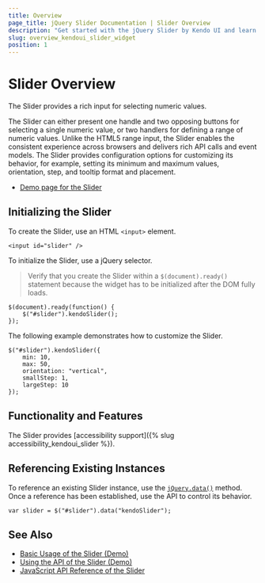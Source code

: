 ```yaml
---
title: Overview
page_title: jQuery Slider Documentation | Slider Overview
description: "Get started with the jQuery Slider by Kendo UI and learn how to create, initialize, and enable the widget."
slug: overview_kendoui_slider_widget
position: 1
---
```


# Slider Overview

The Slider provides a rich input for selecting numeric values.

The Slider can either present one handle and two opposing buttons for selecting a single numeric value, or two handlers for defining a range of numeric values. Unlike the HTML5 range input, the Slider enables the consistent experience across browsers and delivers rich API calls and event models. The Slider provides configuration options for customizing its behavior, for example, setting its minimum and maximum values, orientation, step, and tooltip format and placement.

* [Demo page for the Slider](https://demos.telerik.com/kendo-ui/slider)

## Initializing the Slider

To create the Slider, use an HTML `<input>` element.

    <input id="slider" />

To initialize the Slider, use a jQuery selector.

> Verify that you create the Slider within a `$(document).ready()` statement because the widget has to be initialized after the DOM fully loads.

    $(document).ready(function() {
        $("#slider").kendoSlider();
    });

The following example demonstrates how to customize the Slider.

    $("#slider").kendoSlider({
        min: 10,
        max: 50,
        orientation: "vertical",
        smallStep: 1,
        largeStep: 10
    });

## Functionality and Features

The Slider provides [accessibility support]({% slug accessibility_kendoui_slider %}).

## Referencing Existing Instances

To reference an existing Slider instance, use the [`jQuery.data()`](https://api.jquery.com/jQuery.data/) method. Once a reference has been established, use the API to control its behavior.

    var slider = $("#slider").data("kendoSlider");

## See Also

* [Basic Usage of the Slider (Demo)](https://demos.telerik.com/kendo-ui/slider/index)
* [Using the API of the Slider (Demo)](https://demos.telerik.com/kendo-ui/slider/api)
* [JavaScript API Reference of the Slider](/api/javascript/ui/slider)
